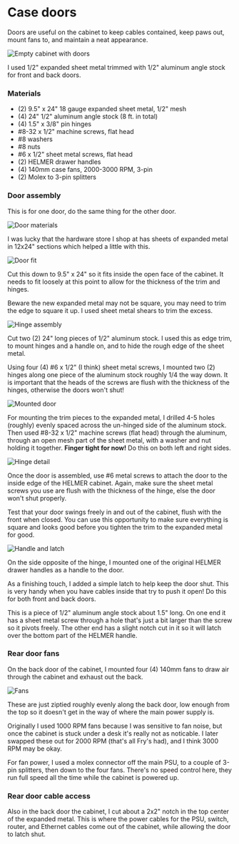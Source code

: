 # Case doors

Doors are useful on the cabinet to keep cables contained, keep paws out, mount
fans to, and maintain a neat appearance.

![Empty cabinet with doors](./img/7271899116_a115b9ebdd_z.jpg)

I used 1/2" expanded sheet metal trimmed with 1/2" aluminum angle stock for
front and back doors.

### Materials

* (2) 9.5" x 24" 18 gauge expanded sheet metal, 1/2" mesh
* (4) 24" 1/2" aluminum angle stock (8 ft. in total)
* (4) 1.5" x 3/8" pin hinges
* #8-32 x 1/2" machine screws, flat head
* #8 washers
* #8 nuts
* #6 x 1/2" sheet metal screws, flat head
* (2) HELMER drawer handles
* (4) 140mm case fans, 2000-3000 RPM, 3-pin
* (2) Molex to 3-pin splitters

### Door assembly

This is for one door, do the same thing for the other door.

![Door materials](./img/7271886774_60f7f5baf3_z.jpg)

I was lucky that the hardware store I shop at has sheets of expanded metal
in 12x24" sections which helped a little with this.

![Door fit](./img/7271892720_81d7d13ee5_z.jpg)

Cut this down to 9.5" x 24" so it fits inside the open face of the cabinet.
It needs to fit loosely at this point to allow for the thickness of the trim
and hinges.

Beware the new expanded metal may not be square, you may need to trim the edge
to square it up.  I used sheet metal shears to trim the excess.

![Hinge assembly](./img/7271907070_ef7b288ac6_z.jpg)

Cut two (2) 24" long pieces of 1/2" aluminum stock. I used this as edge trim,
to mount hinges and a handle on, and to hide the rough edge of the sheet metal.

Using four (4) #6 x 1/2" (I think) sheet metal screws, I mounted two (2)
hinges along one piece of the aluminum stock roughly 1/4 the way down.  It is
important that the heads of the screws are flush with the thickness of the
hinges, otherwise the doors won't shut!

![Mounted door](./img/7271885440_9e065e3854_z.jpg)

For mounting the trim pieces to the expanded metal, I drilled 4-5 holes
(roughly) evenly spaced across the un-hinged side of the aluminum stock. Then
used #8-32 x 1/2" machine screws (flat head) through the aluminum, through
an open mesh part of the sheet metal, with a washer and nut holding it
together. **Finger tight for now!**  Do this on both left and right sides.

![Hinge detail](./img/45922363735_952ec97b4b.jpg)

Once the door is assembled, use #6 metal screws to attach the door to the
inside edge of the HELMER cabinet.  Again, make sure the sheet metal screws
you use are flush with the thickness of the hinge, else the door won't shut
properly.

Test that your door swings freely in and out of the cabinet, flush with the
front when closed. You can use this opportunity to make sure everything is
square and looks good before you tighten the trim to the expanded metal for
good.

![Handle and latch](./img/39871153283_3c80b30c7f.jpg)

On the side opposite of the hinge, I mounted one of the original HELMER
drawer handles as a handle to the door.

As a finishing touch, I added a simple latch to help keep the door shut.
This is very handy when you have cables inside that try to push it open!
Do this for both front and back doors.

This is a piece of 1/2" aluminum angle stock about 1.5" long.  On one end it
has a sheet metal screw through a hole that's just a bit larger than the screw
so it pivots freely. The other end has a slight notch cut in it so it will
latch over the bottom part of the HELMER handle.

### Rear door fans

On the back door of the cabinet, I mounted four (4) 140mm fans to draw air
through the cabinet and exhaust out the back.

![Fans](./img/7835731512_4390cccfdd_z.jpg)

These are just ziptied roughly evenly along the back door, low enough from
the top so it doesn't get in the way of where the main power supply is.

Originally I used 1000 RPM fans because I was sensitive to fan noise, but
once the cabinet is stuck under a desk it's really not as noticable. I later
swapped these out for 2000 RPM (that's all Fry's had), and I think 3000 RPM
may be okay.

For fan power, I used a molex connector off the main PSU, to a couple of
3-pin splitters, then down to the four fans.  There's no speed control here,
they run full speed all the time while the cabinet is powered up.

### Rear door cable access

Also in the back door the cabinet, I cut about a 2x2" notch in the top center
of the expanded metal.  This is where the power cables for the PSU, switch,
router, and Ethernet cables come out of the cabinet, while allowing the door
to latch shut.
